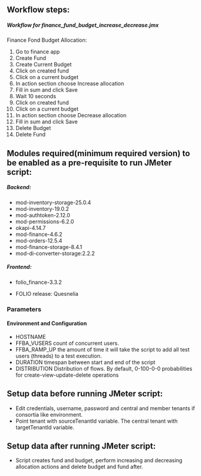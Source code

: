 ## Workflow steps:

##### Workflow for finance_fund_budget_increase_decrease.jmx
Finance Fond Budget Allocation:
1. Go to finance app
2. Create Fund
3. Create Current Budget
4. Click on created fund
5. Click on a current budget
6. In action section choose Increase allocation
7. Fill in sum and click Save
8. Wait 10 seconds
9. Click on created fund
10. Click on a current budget
11. In action section choose Decrease allocation
12. Fill in sum and click Save
13. Delete Budget
14. Delete Fund

## Modules required(minimum required version) to be enabled as a pre-requisite to run JMeter script:
##### Backend:
- mod-inventory-storage-25.0.4
- mod-inventory-19.0.2
- mod-authtoken-2.12.0
- mod-permissions-6.2.0
- okapi-4.14.7
- mod-finance-4.6.2
- mod-orders-12.5.4
- mod-finance-storage-8.4.1
- mod-di-converter-storage:2.2.2
##### Frontend:
- folio_finance-3.3.2

- FOLIO release: Quesnelia

### Parameters
#### Environment and Configuration
- HOSTNAME
- FFBA_VUSERS		count of concurrent users.
- FFBA_RAMP_UP		the amount of time it will take the script to add all test users (threads) to a test execution.
- DURATION		timespan between start and end of the script
- DISTRIBUTION  Distribution of flows. By default, 0-100-0-0 probabilities for create-view-update-delete operations
## Setup data before running JMeter script:
- Edit credentials, username, password and central and member tenants if consortia like environment.
- Point tenant with sourceTenantId variable. The central tenant with targetTenantId variable.

## Setup data after running JMeter script:
- Script creates fund and budget, perform increasing and decreasing allocation actions and delete budget and fund after.